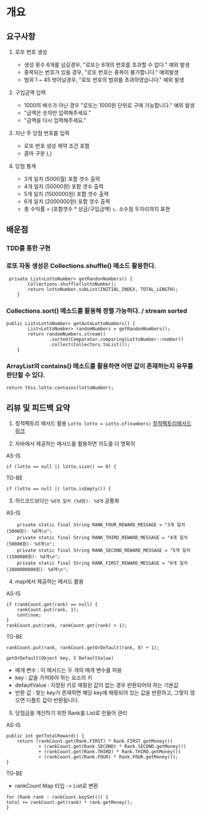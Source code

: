 # 개요

## 요구사항
1. 로또 번호 생성
    - 생성 횟수 6개를 넘길경우, "로또는 6개의 번호를 초과할 수 없다." 예외 발생
    - 중복되는 번호가 있을 경우, "로또 번호는 중복이 불가합니다." 예외발생
    - 범위 1 ~ 45 벗어날경우, "로또 번호의 범위를 초과하였습니다." 예외 발생

2. 구입금액 입력
    - 1000의 배수가 아닌 경우 "로또는 1000원 단위로 구매 가능합니다." 예외 발생
    - "금액은 숫자만 입력해주세요."
    - "금액을 다시 입력해주세요."

3. 지난 주 당첨 번호를 입력
    - 로또 번호 생성 제약 조건 포함
    - 콤마 구분 (,)

4. 당첨 통계 
    - 3개 일치 (5000월) 포함 갯수 출력
    - 4개 일치 (50000원) 포함 갯수 출력
    - 5개 일치 (1500000원) 포함 갯수 출력
    - 6개 일치 (2000000원) 포함 갯수 출력
    - 총 수익률 = (포함갯수 * 상금/구입금액) 
        ㄴ 소수점 두자리까지 표현
        
 ## 배운점
 
### TDD를 통한 구현
### 로또 자동 생성은 Collections.shuffle() 메소드 활용한다.

```
 private List<LottoNumber> getRandonNumbers() {
        Collections.shuffle(lottoNumber);
        return lottoNumber.subList(INITIAL_INDEX, TOTAL_LENGTH);
    }
```    
### Collections.sort() 메소드를 활용해 정렬 가능하다. / stream sorted
```
public List<LottoNumber> getAutoLottoNumbers() {
        List<LottoNumber> randomNumbers = getRandonNumbers();
        return randomNumbers.stream()
                .sorted(Comparator.comparing(LottoNumber::number))
                .collect(Collectors.toList());
    }
```
### ArrayList의 contains() 메소드를 활용하면 어떤 값이 존재하는지 유무를 판단할 수 있다.

```
return this.lotto.contains(lottoNumber);
```

## 리뷰 및 피드백 요약

1. 정적팩토리 메서드 활용
`Lotto lotto = Lotto.of(numbers)`
[정적팩토리메서드 링크](https://johngrib.github.io/wiki/static-factory-method-pattern/)

2. 자바에서 제공하는 메서드를 활용하면 의도를 더 명확히

AS-IS
```
if (lotto == null || lotto.size() == 0) {
```

TO-BE
```
if (lotto == null || lotto.isEmpty()) {
```

3. 하드코드보다는 `%d개 일치 (%d원)- %d개` 공통화

AS-IS
```
    private static final String RANK_FOUR_REWARD_MESSAGE = "3개 일치 (5000원)- %d개\n";
    private static final String RANK_THIRD_REWARD_MESSAGE = "4개 일치 (50000원)- %d개\n";
    private static final String RANK_SECOND_REWARD_MESSAGE = "5개 일치 (1500000원)- %d개\n";
    private static final String RANK_FIRST_REWARD_MESSAGE = "6개 일치 (2000000000원)- %d개\n";
```

4. map에서 제공하는 메서드 활용

AS-IS
```
if (rankCount.get(rank) == null) {
    rankCount.put(rank, 1);
    continue;
}
rankCount.put(rank, rankCount.get(rank) + 1);
```

TO-BE
```
rankCount.put(rank, rankCount.getOrDefault(rank, 0) + 1);
```

`getOrDefault(Object key, V DefaultValue)`
  - 매개 변수 : 이 메서드는 두 개의 매개 변수를 허용
  - key : 값을 가져와야 하는 요소의 키
  - defaultValue : 지정된 키로 매핑된 값이 없는 경우 반환되어야 하는 기본값
  - 반환 값 : 찾는 key가 존재하면 해당 key에 매핑되어 있는 값을 반환하고, 그렇지 않으면 디폴트 값이 반환됩니다.

5. 당첨금을 계산하기 위한 Rank를 List로 만들어 관리

AS-IS
```
public int getTotalReward() {
    return (rankCount.get(Rank.FIRST) * Rank.FIRST.getMoney())
            + (rankCount.get(Rank.SECOND) * Rank.SECOND.getMoney())
            + (rankCount.get(Rank.THIRD) * Rank.THIRD.getMoney())
            + (rankCount.get(Rank.FOUR) * Rank.FOUR.getMoney());
}
```

TO-BE

- rankCount Map 타입 -> List로 변환

```
for (Rank rank : rankCount.keySet()) {
total += rankCount.get(rank) * rank.getMoney();
}
```


